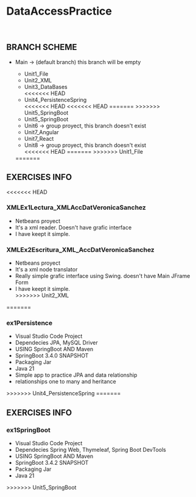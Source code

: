 <h1>DataAccessPractice</h1>
<br>
<h2>BRANCH SCHEME</h2>
<ul>
  <li>Main -> (default branch) this branch will be empty</li>
  <ul>
    <li>Unit1_File</li>
    <li>Unit2_XML</li>
    <li>Unit3_DataBases</li>
<<<<<<< HEAD
    <li>Unit4_PersistenceSpring</li>
<<<<<<< HEAD
<<<<<<< HEAD
=======
>>>>>>> Unit5_SpringBoot
    <li>Unit5_SpringBoot</li>
    <li>Unit6 -> group proyect, this branch doesn't exist </li>
    <li>Unit7_Angular</li>
    <li>Unit7_React</li>
    <li>Unit8 -> group proyect, this branch doesn't exist </li>
<<<<<<< HEAD
=======
>>>>>>> Unit1_File
  </ul>
=======
  </ul>
</ul>
<h2>EXERCISES INFO</h2>
<<<<<<< HEAD
<h3>XMLEx1Lectura_XMLAccDatVeronicaSanchez</h3>
<ul>
  <li>Netbeans proyect</li>
  <li>It's a xml reader. Doesn't have grafic interface</li>
  <li>I have keept it simple.</li>
</ul>

<h3>XMLEx2Escritura_XML_AccDatVeronicaSanchez</h3>
<ul>
  <li>Netbeans proyect</li>
  <li>It's a xml node translator</li>
  <li>Really simple grafic interface using Swing. doesn't have Main JFrame Form</li>
  <li>I have keept it simple.</li>
>>>>>>> Unit2_XML
</ul>
=======
<h3>ex1Persistence</h3>
<ul>
  <li>Visual Studio Code Project</li>
  <li>Dependecies JPA, MySQL Driver</li>
  <li>USING SpringBoot AND Maven</li>
  <li>SpringBoot 3.4.0 SNAPSHOT</li>
  <li>Packaging Jar</li>
  <li>Java 21</li>
  <li>Simple app to practice JPA and data relationship</li>
  <li>relationships one to many and heritance</li>
</ul>
>>>>>>> Unit4_PersistenceSpring
=======
  </ul>
</ul>
<h2>EXERCISES INFO</h2>
<h3>ex1SpringBoot</h3>
<ul>
  <li>Visual Studio Code Project</li>
  <li>Dependecies Spring Web, Thymeleaf, Spring Boot DevTools</li>
  <li>USING SpringBoot AND Maven</li>
  <li>SpringBoot 3.4.2 SNAPSHOT</li>
  <li>Packaging Jar</li>
  <li>Java 21</li>
</ul>
>>>>>>> Unit5_SpringBoot
